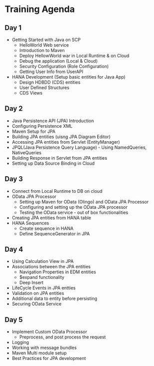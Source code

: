 # Training Agenda 

## Day 1
  - Getting Started with Java on SCP 
    - HelloWorld Web service
    - Introduction to Maven
    - Deploy HellowWorld war in Local Runtime & on Cloud
    - Debug the application (Local & Cloud)
    - Security Configuration (Role Configuration)
    - Getting User Info from UserAPI
  - HANA Development (Setup basic entities for Java App)
    - Design HDBDD (CDS) entities
    - User Defined Structures
    - CDS Views
  
## Day 2
  - Java Persistence API (JPA) Introduction
  - Configuring Persistence XML
  - Maven Setup for JPA
  - Building JPA entities (uisng JPA Diagram Editor)
  - Accessing JPA entities from Servlet (EntityManager)
  - JPQL(Java Persistence Query Language) - Using NamedQueries, NativeQueries
  - Building Response in Servlet from JPA entities
  - Setting up Data Source Binding in Cloud 
  
## Day 3
  - Connect from Local Runtime to DB on cloud
  - OData JPA Processor 
    - Setting up Maven for OData (Olingo) and OData JPA Processor
    - Configuring and setting up the OData JPA processor 
    - Testing the OData service - out of box functionalities
  - Creating JPA entities from HANA table
  - HANA Sequences
    - Create sequence in HANA
    - Define SequenceGenerator in JPA
    
## Day 4
  - Using Calculation View in JPA
  - Associations between the JPA entities
    - Navigation Properties in EDM entities
    - $expand functionality
    - Deep Insert
  - LifeCycle Events in JPA entties
  - Validation on JPA entities
  - Additional data to entity before persisting
  - Securing OData Service
  
  
## Day 5
  - Implement Custom OData Processor
    - Preprocess, and post process the request
  - Logging
  - Working with message bundles
  - Maven Multi module setup
  - Best Practices for JPA development
    
